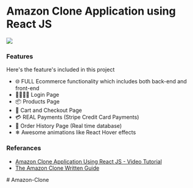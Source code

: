 # Amazon Clone Application using React JS

<img src="https://github.com/Subhampreet/Amazon-Clone-ReactJS/blob/main/public/amazon-head.png">

### Features

Here's the feature's included in this project

- 🌐 FULL Ecommerce functionality which includes both back-end and front-end
- 👨‍👩‍👧‍👦 Login Page
- 📦 Products Page
- 🛒 Cart and Checkout Page
- 💳 REAL Payments (Stripe Credit Card Payments)
- 📝 Order History Page (Real time database)
- ❄ Awesome animations like React Hover effects 

### Referances

- [Amazon Clone Application Using React JS -  Video Tutorial](https://www.youtube.com/watch?v=RDV3Z1KCBvo&t=6005s)
- [The Amazon Clone Written Guide](https://medium.com/cleverprogrammer/amazon-clone-using-react-the-ultimate-guide-fba2b36f3458)


#   A m a z o n - C l o n e  
 